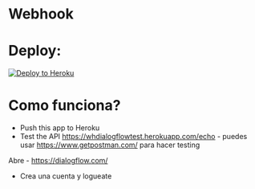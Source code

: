 # Webhook


# Deploy:
[![Deploy to Heroku](https://www.herokucdn.com/deploy/button.svg)](https://heroku.com/deploy)

# Como funciona?
- Push this app to Heroku
- Test the API https://whdialogflowtest.herokuapp.com/echo - puedes usar https://www.getpostman.com/ para hacer testing

Abre - https://dialogflow.com/
- Crea una cuenta y logueate

